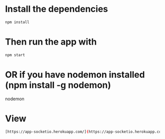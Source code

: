 # Install the dependencies

 ```sh
 npm install
 ```

# Then run the app with

 ```sh
 npm start
 ```
# OR if you have nodemon installed (npm install -g nodemon)
nodemon

# View
 ```sh
 [https://app-socketio.herokuapp.com/](https://app-socketio.herokuapp.com/)
 ```
